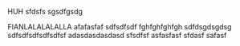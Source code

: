 HUH
sfdsfs
sgsdfgsdg


FIANLALALALALLA
afafasfaf
sdfsdfsdf
fghfghfghfgh
sdfdsgdsgdsg
sdfsdfsdfsdfsdfsf
adasdasdasdasd
sfsdfsf asfasfasf
sfdasf
safasf
